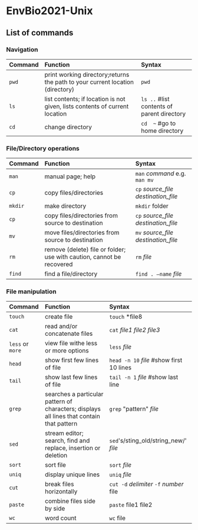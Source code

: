 # EnvBio2021-Unix

## List of commands


### Navigation

| **Command**| **Function**| **Syntax**|
| :---         |     :---     |          :--- |
| `pwd`   | print working directory;returns the path to your current location (directory)    | `pwd`    |
| `ls`   | list contents; if location is not given, lists contents of current location      | `ls ..` #list contents of parent directory  |
| `cd`   | change directory       | `cd  ~`  #go to home directory |



### File/Directory operations

| **Command**| **Function**| **Syntax**|
| :---         |     :---     |          :--- |
| `man`  | manual page; help   | `man` *command* e.g. `man mv`     |
| `cp`   | copy files/directories    | `cp` *source_file* *destination_file* |
| `mkdir`  | make directory   | `mkdir` folder     |
| `cp`   | copy files/directories from source to destination  | `cp` *source_file* *destination_file*  |
| `mv`    | move files/directories  from source to destination| `mv` *source_file* *destination_file* |
| `rm`    | remove (delete) file or folder; use with caution, cannot be recovered| `rm` *file*|
| `find`    | find a file/directory | `find . –name` *file*|


### File manipulation

| **Command**| **Function**| **Syntax**|
| :---         |     :---     |          :--- |
| `touch`    | create file | `touch` *file8 |
| `cat`    | read and/or concatenate files| `cat` *file1* *file2* *file3* |
| `less` or `more`   | view file withe less or more options  | `less` *file* |
| `head`    | show first few lines of file| `head -n 10` *file* #show first 10 lines|
| `tail`    | show last few lines of file| `tail -n 1` *file* #show last line|
| `grep`  | searches a particular pattern of characters; displays all lines that contain that pattern   | `grep` "pattern" *file*    |
| `sed`   | stream editor; search, find and replace, insertion or deletion    | `sed`'s/sting_old/string_new/' *file* |
| `sort`  | sort file   | `sort` *file*    |
| `uniq`  | display unique lines   | `uniq` *file*    |
| `cut`  | break files horizontally   | `cut -d` *delimiter* `-f` *number* file    |
| `paste`  | combine files side by side   | `paste` file1 file2    |
| `wc`  | word count   | `wc` file    |

